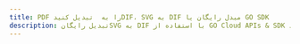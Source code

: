 ---title: PDF را به  تبدیل کنیدDIF، SVG به DIF مبدل رایگان یا GO SDKdescription: تبدیل رایگانSVG به DIF با استفاده از GO Cloud APIs & SDK همچنین اسناد PDF را در Cloud ایجاد، ویرایش و رندر کنید.---